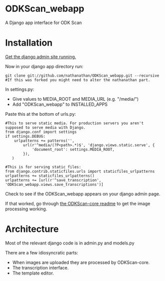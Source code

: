 ODKScan_webapp
==============

A Django app interface for ODK Scan

Installation
===========

[Get the django admin site running.](https://docs.djangoproject.com/en/1.4/intro/tutorial01/)

Now in your django app directory run:

	git clone git://github.com/nathanathan/ODKScan_webapp.git --recursive
	#If this was forked you might need to alter the nathanathan part.

In settings.py:

* Give values to MEDIA_ROOT and MEDIA_URL (e.g. "/media/")
* Add "ODKScan_webapp" to INSTALLED_APPS

Paste this at the bottom of urls.py:

	#This to serve static media. For production servers you aren't supposed to serve media with Django.
	from django.conf import settings
	if settings.DEBUG:
	    urlpatterns += patterns('',
	        url(r'^media/(?P<path>.*)$', 'django.views.static.serve', {
	            'document_root': settings.MEDIA_ROOT,
	        }),
	   )
	
	#This is for serving static files:
	from django.contrib.staticfiles.urls import staticfiles_urlpatterns
	urlpatterns += staticfiles_urlpatterns()
	urlpatterns += [url(r'^save_transcription', 'ODKScan_webapp.views.save_transcriptions')]

Check to see if the ODKScan_webapp appears on your django admin page.

If that worked, go through [the ODKScan-core readme](https://github.com/nathanathan/ODKScan-core/blob/master/README.md) to get the image processing working.

Architecture
============

Most of the relevant django code is in admin.py and models.py

There are a few idiosyncratic parts:

* When images are uploaded they are processed by ODKScan-core.
* The transcription interface.
* The template editor.